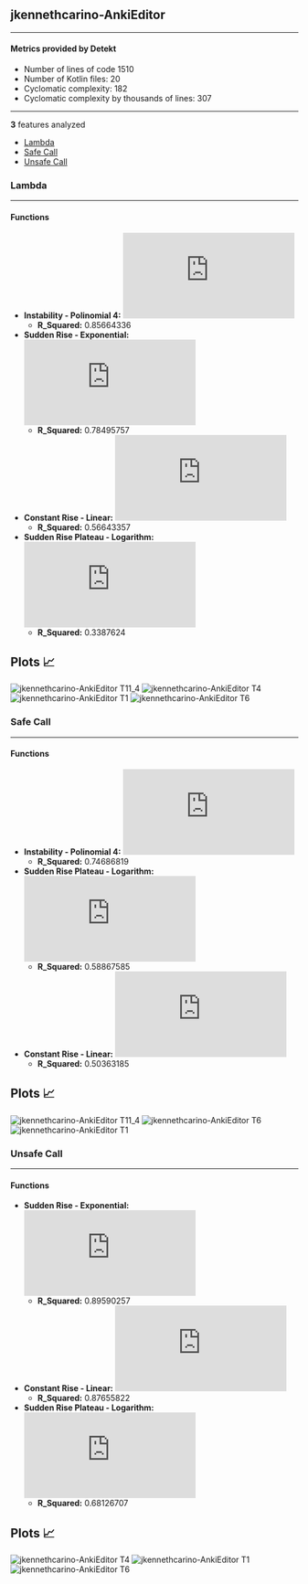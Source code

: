 ## jkennethcarino-AnkiEditor
----
#### Metrics provided by Detekt
* Number of lines of code 1510
* Number of Kotlin files: 20
* Cyclomatic complexity: 182
* Cyclomatic complexity by thousands of lines: 307 

----
**3** features analyzed

*	<a href="#lambda">Lambda</a> 
*	<a href="#safe_call">Safe Call</a> 
*	<a href="#unsafe_call">Unsafe Call</a> 


### <a name="lambda">Lambda</a>
----
#### Functions
* **Instability - Polinomial 4:** ![equation](http://latex.codecogs.com/svg.latex?-0.000983x%5E4%20&plus;%200.026734x%5E3%20&plus;-0.222356x%5E2%20&plus;%200.652025x%20&plus;%2049.477273)
    * **R_Squared:** 0.85664336
* **Sudden Rise - Exponential:** ![equation](http://latex.codecogs.com/svg.latex?11.291756x%5E%7B1.433559%7D%20&plus;%2049.899117)
    * **R_Squared:** 0.78495757
* **Constant Rise - Linear:** ![equation](http://latex.codecogs.com/svg.latex?0.094406x%20&plus;%2049.636364)
    * **R_Squared:** 0.56643357
* **Sudden Rise Plateau - Logarithm:** ![equation](http://latex.codecogs.com/svg.latex?0.381643%5Clog_%7B2.991663%7D%28x%29%20&plus;%2049.669923)
    * **R_Squared:** 0.3387624

**Plots** :chart_with_upwards_trend:
-----

![jkennethcarino-AnkiEditor T11_4](../plots/jkennethcarino-AnkiEditor_lambda_T11_4.png)
![jkennethcarino-AnkiEditor T4](../plots/jkennethcarino-AnkiEditor_lambda_T4.png)
![jkennethcarino-AnkiEditor T1](../plots/jkennethcarino-AnkiEditor_lambda_T1.png)
![jkennethcarino-AnkiEditor T6](../plots/jkennethcarino-AnkiEditor_lambda_T6.png)
### <a name="safe_call">Safe Call</a>
----
#### Functions
* **Instability - Polinomial 4:** ![equation](http://latex.codecogs.com/svg.latex?0.003351x%5E4%20&plus;%20-0.088805x%5E3%20&plus;0.742764x%5E2%20&plus;%20-1.831747x%20&plus;%2032.161616)
    * **R_Squared:** 0.74686819
* **Sudden Rise Plateau - Logarithm:** ![equation](http://latex.codecogs.com/svg.latex?2.853668%5Clog_%7B13.386749%7D%28x%29%20&plus;%2030.584521)
    * **R_Squared:** 0.58867585
* **Constant Rise - Linear:** ![equation](http://latex.codecogs.com/svg.latex?0.213287x%20&plus;%2031.030303)
    * **R_Squared:** 0.50363185

**Plots** :chart_with_upwards_trend:
-----

![jkennethcarino-AnkiEditor T11_4](../plots/jkennethcarino-AnkiEditor_safe_call_T11_4.png)
![jkennethcarino-AnkiEditor T6](../plots/jkennethcarino-AnkiEditor_safe_call_T6.png)
![jkennethcarino-AnkiEditor T1](../plots/jkennethcarino-AnkiEditor_safe_call_T1.png)
### <a name="unsafe_call">Unsafe Call</a>
----
#### Functions
* **Sudden Rise - Exponential:** ![equation](http://latex.codecogs.com/svg.latex?-3.161238x%5E%7B1.093298%7D%20&plus;%209.352171)
    * **R_Squared:** 0.89590257
* **Constant Rise - Linear:** ![equation](http://latex.codecogs.com/svg.latex?0.216783x%20&plus;%2010.424242)
    * **R_Squared:** 0.87655822
* **Sudden Rise Plateau - Logarithm:** ![equation](http://latex.codecogs.com/svg.latex?1.152251%5Clog_%7B3.539164%7D%28x%29%20&plus;%2010.314854)
    * **R_Squared:** 0.68126707

**Plots** :chart_with_upwards_trend:
-----

![jkennethcarino-AnkiEditor T4](../plots/jkennethcarino-AnkiEditor_unsafe_call_T4.png)
![jkennethcarino-AnkiEditor T1](../plots/jkennethcarino-AnkiEditor_unsafe_call_T1.png)
![jkennethcarino-AnkiEditor T6](../plots/jkennethcarino-AnkiEditor_unsafe_call_T6.png)
